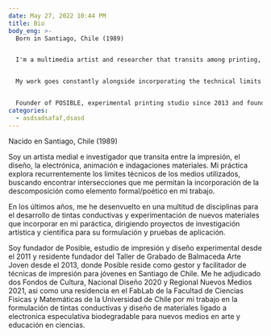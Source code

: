 ```yaml
---
date: May 27, 2022 10:44 PM
title: Bio
body_eng: >-
  Born in Santiago, Chile (1989)


  I'm a multimedia artist and researcher that transits among printing, design, electronics, animation, photography and sculpture. In the last years, I’ve been invested in techniques from a multitude of disciplines in the explora- tion of sustainable materials to incorporate in my practice, leading both art and science research on its formula- tion and application.


  My work goes constantly alongside incorporating the technical limits of the media involved in the creative process and the recurrent search for the incorporation of decomposition as a formal and/or poetic form.


  Founder of POSIBLE, experimental printing studio since 2013 and founder resident of Taller de Grabado Balmaceda Arte Joven since 2013, where my project POSIBLE resides as a facilitator of printing techniques and experimentation for the youth in Santiago de Chile. I've also been granted two FONDART (Public Merit Fund for the Arts granted by Chilean Government 2020 and 2021) and a Fablab Residency (School of Physical and Mathematical Sciences. Universidad de Chile.) for my research and creation project SENSIBLE, which indaga- tes in the sustainable incorporation of biodegradable electronics in graphic and material design on new media art installations and science education.
categories:
  - asdsadsafaf,dsasd
---
```

Nacido en Santiago, Chile (1989)

Soy un artista medial e investigador que transita entre la impresión, el diseño, la electrónica, animación e indagaciones materiales. Mi práctica explora recurrentemente los limites técnicos de los medios utilizados, buscando encontrar intersecciones que me permitan la incorporación de la descomposición como elemento formal/poético en mi trabajo.

En los últimos años, me he desenvuelto en una multitud de disciplinas para el desarrollo de tintas conductivas y experimentación de nuevos materiales que incorporar en mi paráctica, dirigiendo proyectos de investigación artística y cientifica para su formulación y pruebas de aplicación.

Soy fundador de Posible, estudio de impresión y diseño experimental desde el 2011 y residente fundador del Taller de Grabado de Balmaceda Arte Joven desde el 2013, donde Posible reside como gestor y facilitador de técnicas de impresión para jóvenes en Santiago de Chile. Me he adjudicado dos Fondos de Cultura, Nacional Diseño 2020 y Regional Nuevos Medios 2021, asi como una residencia en el FabLab de la Facultad de Ciencias Fisicas y Matemáticas de la Universidad de Chile por mi trabajo en la formulación de tintas conductivas y diseño de materiales ligado a electronica especulativa biodegradable para nuevos medios en arte y educación en ciencias.
